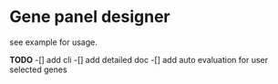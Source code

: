 # Gene panel designer 


see example for usage.

**TODO**
-[] add cli
-[] add detailed doc
-[] add auto evaluation for user selected genes